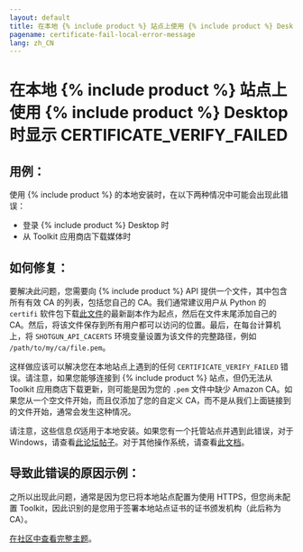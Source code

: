 ```yaml
---
layout: default
title: 在本地 {% include product %} 站点上使用 {% include product %} Desktop 时显示 CERTIFICATE_VERIFY_FAILED
pagename: certificate-fail-local-error-message
lang: zh_CN
---
```


# 在本地 {% include product %} 站点上使用 {% include product %} Desktop 时显示 CERTIFICATE_VERIFY_FAILED

## 用例：

使用 {% include product %} 的本地安装时，在以下两种情况中可能会出现此错误：

- 登录 {% include product %} Desktop 时
- 从 Toolkit 应用商店下载媒体时

## 如何修复：

要解决此问题，您需要向 {% include product %} API 提供一个文件，其中包含所有有效 CA 的列表，包括您自己的 CA。我们通常建议用户从 Python 的 `certifi` 软件包下载[此文件](https://github.com/certifi/python-certifi/blob/master/certifi/cacert.pem)的最新副本作为起点，然后在文件末尾添加自己的 CA。然后，将该文件保存到所有用户都可以访问的位置。最后，在每台计算机上，将 `SHOTGUN_API_CACERTS` 环境变量设置为该文件的完整路径，例如 `/path/to/my/ca/file.pem`。

这样做应该可以解决您在本地站点上遇到的任何 `CERTIFICATE_VERIFY_FAILED` 错误。请注意，如果您能够连接到 {% include product %} 站点，但仍无法从 Toolkit 应用商店下载更新，则可能是因为您的 `.pem` 文件中缺少 Amazon CA。如果您从一个空文件开始，而且仅添加了您的自定义 CA，而不是从我们上面链接到的文件开始，通常会发生这种情况。

请注意，这些信息*仅*适用于本地安装。如果您有一个托管站点并遇到此错误，对于 Windows，请查看[此论坛帖子](https://community.shotgridsoftware.com/t/certificate-verify-failed-error-on-windows/8860)。对于其他操作系统，请查看[此文档](https://developer.shotgridsoftware.com/zh_CN/c593f0aa/)。

## 导致此错误的原因示例：

之所以出现此问题，通常是因为您已将本地站点配置为使用 HTTPS，但您尚未配置 Toolkit，因此识别的是您用于签署本地站点证书的证书颁发机构（此后称为 CA）。

[在社区中查看完整主题](https://community.shotgridsoftware.com/t/getting-certificate-verify-failed-when-using-shotgun-desktop-on-a-local-shotgun-site/10466)。

